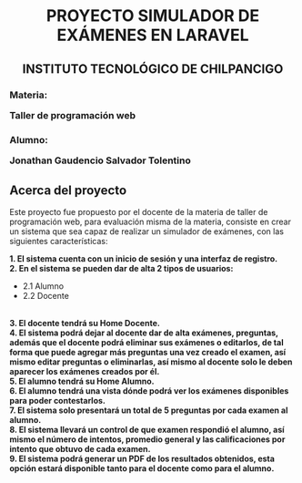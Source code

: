 <h1 align="center">PROYECTO SIMULADOR DE EXÁMENES EN LARAVEL</h1>

<h2 align="center">INSTITUTO TECNOLÓGICO DE CHILPANCIGO</h2>

<h3>Materia: <p> Taller de programación web</p> </h3>
<h3>Alumno: <p> Jonathan Gaudencio Salvador Tolentino </p></h3>

## Acerca del proyecto

Este proyecto fue propuesto por el docente de la materia de taller de programación web, para evaluación misma de la materia, consiste en crear un sistema que sea capaz de realizar un simulador de exámenes, con las siguientes características:

<b>1. El sistema cuenta con un inicio de sesión y una interfaz de registro.</b>
<br>
<b>2. En el sistema se pueden dar de alta 2 tipos de usuarios:</b>
- 2.1 Alumno
- 2.2 Docente
<br>
<b>3. El docente tendrá su Home Docente.</b>
<br>
<b>4. El sistema podrá dejar al docente dar de alta exámenes, preguntas, además que el docente podrá eliminar sus exámenes o editarlos, de tal forma que puede agregar más preguntas una vez creado el examen, así mismo editar preguntas o eliminarlas, así mismo al docente solo le deben aparecer los exámenes creados por él.</b>
<br>
<b>5. El alumno tendrá su Home Alumno.</b>
<br>
<b>6. El alumno tendrá una vista dónde podrá ver los exámenes disponibles para poder contestarlos.</b>
<br>
<b>7. El sistema solo presentará un total de 5 preguntas por cada examen al alumno.</b>
<br>
<b>8. El sistema llevará un control de que examen respondió el alumno, así mismo el número de intentos, promedio general y las calificaciones por intento que obtuvo de cada examen.</b>
<br>
<b>9. El sistema podrá generar un PDF de los resultados obtenidos, esta opción estará disponible tanto para el docente como para el alumno.</b>
